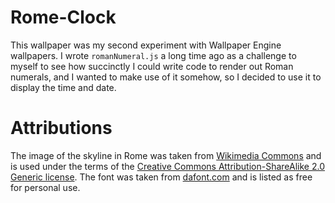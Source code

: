 # Rome-Clock

This wallpaper was my second experiment with Wallpaper Engine wallpapers. I wrote `romanNumeral.js` a long time ago as a challenge to myself to see how succinctly I could write code to render out Roman numerals, and I wanted to make use of it somehow, so I decided to use it to display the time and date. 

# Attributions 

The image of the skyline in Rome was taken from [Wikimedia Commons](https://commons.wikimedia.org/wiki/File:Rome_Skyline_%288012016319%29.jpg) and is used under the terms of the [Creative Commons Attribution-ShareAlike 2.0 Generic license](https://creativecommons.org/licenses/by-sa/2.0/deed.en). The font was taken from [dafont.com](https://www.dafont.com/cinzel.font) and is listed as free for personal use. 
